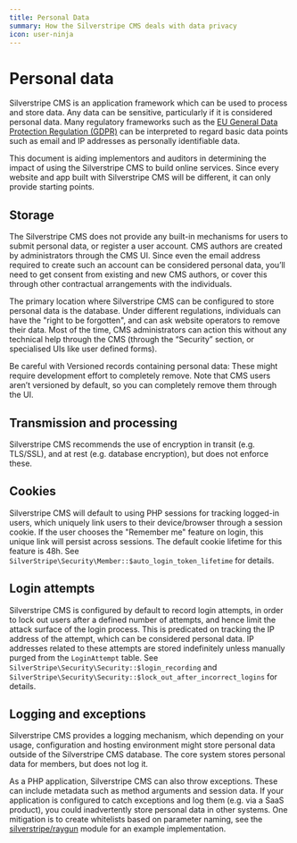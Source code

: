 ```yaml
---
title: Personal Data
summary: How the Silverstripe CMS deals with data privacy
icon: user-ninja
---
```


# Personal data

Silverstripe CMS is an application framework which can be used to process
and store data. Any data can be sensitive, particularly if it is
considered personal data. Many regulatory frameworks such as the
[EU General Data Protection Regulation (GDPR)](https://en.wikipedia.org/wiki/General_Data_Protection_Regulation)
can be interpreted to regard basic data points such as email and IP addresses
as personally identifiable data.

This document is aiding implementors and auditors in determining
the impact of using the Silverstripe CMS
to build online services. Since every website and app built with
Silverstripe CMS will be different, it can only provide starting points.

## Storage

The Silverstripe CMS does not provide any built-in mechanisms for users to submit personal data,
or register a user account. CMS authors are created by administrators through the CMS UI.
Since even the email address required to create such an account can be considered personal data,
you’ll need to get consent from existing and new CMS authors,
or cover this through other contractual arrangements with the individuals.

The primary location where Silverstripe CMS can be configured to store personal data is the database.
Under different regulations, individuals can have the "right to be forgotten",
and can ask website operators to remove their data.
Most of the time, CMS administrators can action this without any technical help through
the CMS (through the “Security” section, or specialised UIs like user defined forms).

Be careful with Versioned records containing personal data:
These might require development effort to completely remove.
Note that CMS users aren’t versioned by default, so you can completely remove them through the UI.

## Transmission and processing

Silverstripe CMS recommends the use of encryption in transit (e.g. TLS/SSL),
and at rest (e.g. database encryption), but does not enforce these.

## Cookies

Silverstripe CMS will default to using PHP sessions for tracking logged-in users,
which uniquely link users to their device/browser through a session cookie.
If the user chooses the "Remember me" feature on login,
this unique link will persist across sessions.
The default cookie lifetime for this feature is 48h.
See `SilverStripe\Security\Member::$auto_login_token_lifetime` for details.

## Login attempts

Silverstripe CMS is configured by default to record login attempts, in order to lock out users
after a defined number of attempts, and hence limit the attack surface of the login process.
This is predicated on tracking the IP address of the attempt, which can be considered personal data.
IP addresses related to these attempts are stored indefinitely unless manually purged
from the `LoginAttempt` table.
See `SilverStripe\Security\Security::$login_recording` and
`SilverStripe\Security\Security::$lock_out_after_incorrect_logins` for details.

## Logging and exceptions

Silverstripe CMS provides a logging mechanism, which depending on your usage, configuration and hosting
environment might store personal data outside of the Silverstripe CMS database.
The core system stores personal data for members, but does not log it.

As a PHP application, Silverstripe CMS can also throw exceptions. These can include
metadata such as method arguments and session data. If your application is configured
to catch exceptions and log them (e.g. via a SaaS product), you could inadvertently store
personal data in other systems. One mitigation is to create whitelists based on
parameter naming, see the [silverstripe/raygun](https://github.com/silverstripe/silverstripe-raygun)
module for an example implementation.
